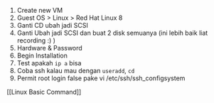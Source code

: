 1. Create new VM
2. Guest OS > Linux > Red Hat Linux 8
3. Ganti CD ubah jadi SCSI
4. Ganti Ubah jadi SCSI dan buat 2 disk semuanya (ini lebih baik liat recording :) )
5. Hardware & Password
6. Begin Installation
7. Test apakah `ip a` bisa
8. Coba ssh kalau mau dengan `useradd`, `cd`
9. Permit root login false pake vi /etc/ssh/ssh_configsystem

[[Linux Basic Command]]

